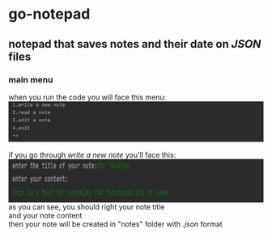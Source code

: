 # go-notepad
## notepad that saves notes and their date on _JSON_ files ##  
### main menu ###  
when you run the code you will face this menu:  
![picture alt](/guides/menu_00000.png)  
  
if you go through _write a new note_ you'll face this:  
<img align="left" width="872" height="86" src="/guides/make files_00000.png">  
 
as you can see, you should right your note title  
and your note content  
then your note will be created in "notes" folder with _.json_ format  
